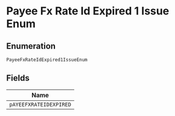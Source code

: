 
# Payee Fx Rate Id Expired 1 Issue Enum

## Enumeration

`PayeeFxRateIdExpired1IssueEnum`

## Fields

| Name |
|  --- |
| `pAYEEFXRATEIDEXPIRED` |


